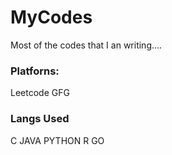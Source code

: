 # MyCodes
Most of the codes that I an writing....

### Platforns:
Leetcode
GFG

### Langs Used
C
JAVA
PYTHON
R
GO
